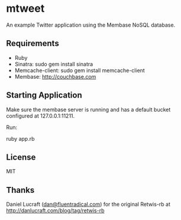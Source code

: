 mtweet
=========

An example Twitter application using the Membase NoSQL database.

Requirements
------------

 * Ruby
 * Sinatra: sudo gem install sinatra
 * Memcache-client: sudo gem install memcache-client
 * Membase: http://couchbase.com

Starting Application
--------------------

Make sure the membase server is running and has a default bucket
configured at 127.0.0.1:11211.

Run:

   ruby app.rb

License
-------

MIT

Thanks
------

Daniel Lucraft (dan@fluentradical.com) for the original Retwis-rb
at http://danlucraft.com/blog/tag/retwis-rb

